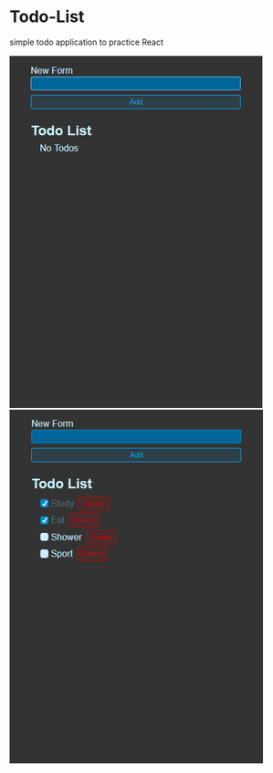 # Todo-List  

simple todo application to practice React


<img src="screenshot\Screenshot 2024-09-23 184625.png">  
<img src="screenshot\Screenshot 2024-09-23 184712.png">  
